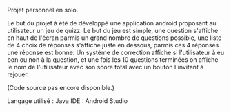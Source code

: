 Projet personnel en solo.

Le but du projet à été de développé une application android proposant au utilisateur un jeu de quizz. Le but du jeu est simple, 
une question s'affiche en haut de l'écran parmis un grand nombre de questions possible, une liste de 4 choix de réponses s'affiche juste en dessous, parmis ces 4 réponses une réponse est bonne. 
Un système de correction affiche si l'utilisateur à eu bon ou non à la question, et une fois les 10 questions terminées on affiche le nom de l'utilisateur avec son score total avec un bouton l'invitant à rejouer.

(Code source pas encore disponible.)

Langage utilisé : Java
IDE : Android Studio
